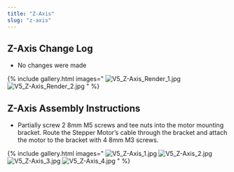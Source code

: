 ```yaml
---
title: "Z-Axis"
slug: "z-axis"
---
```


## Z-Axis Change Log
  * No changes were made

{% include gallery.html images="
![V5_Z-Axis_Render_1.jpg](_images/Axis_Render_1.jpg)
![V5_Z-Axis_Render_2.jpg](_images/Axis_Render_2.jpg)
" %}

## Z-Axis Assembly Instructions
  * Partially screw 2 8mm M5 screws and tee nuts into the motor mounting bracket. Route the Stepper Motor’s cable through the bracket and attach the motor to the bracket with 4 8mm M3 screws.

{% include gallery.html images="
![V5_Z-Axis_1.jpg](_images/Axis_1.jpg)
![V5_Z-Axis_2.jpg](_images/Axis_2.jpg)
![V5_Z-Axis_3.jpg](_images/Axis_3.jpg)
![V5_Z-Axis_4.jpg](_images/Axis_4.jpg)
" %}

